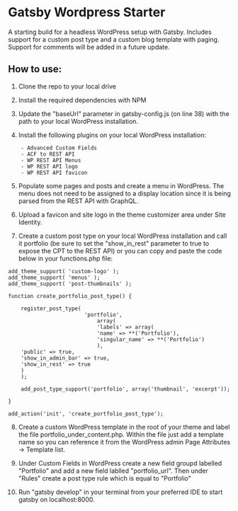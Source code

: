 # Gatsby Wordpress Starter

A starting build for a headless WordPress setup with Gatsby. Includes support for a custom post type and a custom blog template with paging. Support for comments will be added in a future update.

## How to use:

1.  Clone the repo to your local drive

2.  Install the required dependencies with NPM

3.  Update the "baseUrl" parameter in gatsby-config.js (on line 38) with the path to your local WordPress installation.

4.  Install the following plugins on your local WordPress installation:

```
    - Advanced Custom Fields
    - ACF to REST API
    - WP REST API Menus
    - WP REST API logo
    - WP REST API favicon
```

5.  Populate some pages and posts and create a menu in WordPress. The menu does not need to be assigned to a display location since it is being parsed from the REST API with GraphQL.

6.  Upload a favicon and site logo in the theme customizer area under Site Identity.

7.  Create a custom post type on your local WordPress installation and call it portfolio (be sure to set the "show_in_rest" parameter to true to expose the CPT to the REST API) or you can copy and paste the code below in your functions.php file:

```
add_theme_support( 'custom-logo' );
add_theme_support( 'menus' );
add_theme_support( 'post-thumbnails' );

function create_portfolio_post_type() {

    register_post_type(
                        'portfolio',
                            array(
                            'labels' => array(
                            'name' => **('Portfolio'),
                            'singular_name' => **('Portfolio')
                            ),
    'public' => true,
    'show_in_admin_bar' => true,
    'show_in_rest' => true
    )
    );

    add_post_type_support('portfolio', array('thumbnail', 'excerpt'));

}

add_action('init', 'create_portfolio_post_type');
```

8. Create a custom WordPress template in the root of your theme and label the file portfolio_under_content.php. Within the file just add a template name so you can reference it from the WordPress admin Page Attributes -> Template list.

9. Under Custom Fields in WordPress create a new field groupd labelled "Portfolio" and add a new field lablled "portfolio_url". Then under "Rules" create a post type rule which is equal to "Portfolio"

10. Run "gatsby develop" in your terminal from your preferred IDE to start gatsby on localhost:8000.
